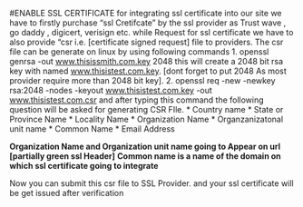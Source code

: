 #ENABLE SSL CERTIFICATE
	for integrating ssl certificate into our site we have to firstly purchase “ssl Cretifcate” by
	the ssl provider as Trust wave , go daddy , digicert, verisign etc.
	while Request for ssl certificate we have to also provide “csr i.e. [certificate signed request] file to providers.
	The csr file can be generate on linux by using following commands
		1. openssl genrsa -out www.thisissmith.com.key 2048 this will create a 2048 bit rsa key with named www.thisistest.com.key.
		   [dont forget to put 2048 As most provider require more than 2048 bit key].
		2. openssl req -new -newkey rsa:2048 -nodes -keyout www.thisistest.com.key -out www.thisistest.com.csr
     and after typing this command the following question will be asked for generating CSR FIle.
	   * Country name
	   * State or Province Name
	   * Locality Name
	   * Organization Name
	   * Organzanizatonal unit name
	   * Common Name
	   * Email Address

**Organization Name and Organization unit name going to Appear on url [partially green ssl Header]**
**Common name is a name of the domain on which ssl certificate going to integrate**


Now you can submit this csr file to SSL Provider. and your ssl certificate will be get issued after verification

